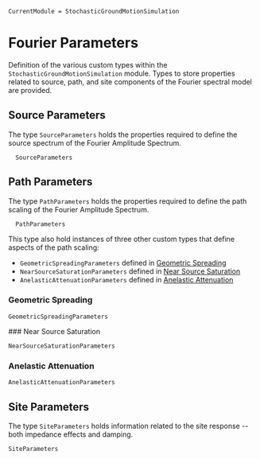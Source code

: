 ```@meta
CurrentModule = StochasticGroundMotionSimulation
```

# Fourier Parameters
Definition of the various custom types within the `StochasticGroundMotionSimulation` module.
Types to store properties related to source, path, and site components of the Fourier spectral model are provided.

## Source Parameters
The type `SourceParameters` holds the properties required to define the source spectrum of the Fourier Amplitude Spectrum.
```@docs
  SourceParameters
```

## Path Parameters
The type `PathParameters` holds the properties required to define the path scaling of the Fourier Amplitude Spectrum.
```@docs
  PathParameters
```

This type also hold instances of three other custom types that define aspects of the path scaling:
- `GeometricSpreadingParameters` defined in [Geometric Spreading](@ref)
- `NearSourceSaturationParameters` defined in [Near Source Saturation](@ref)
- `AnelasticAttenuationParameters` defined in [Anelastic Attenuation](@ref)

### Geometric Spreading

```@docs
GeometricSpreadingParameters
```

### Near Source Saturation

```docs
NearSourceSaturationParameters
```

### Anelastic Attenuation

```docs
AnelasticAttenuationParameters
```

## Site Parameters
The type `SiteParameters` holds information related to the site response -- both impedance effects and damping.

```docs
SiteParameters
```
